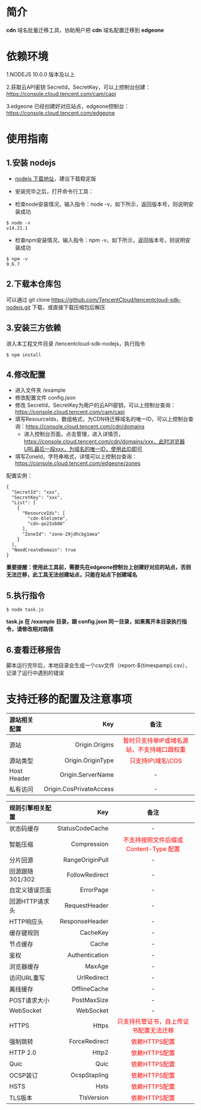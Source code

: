 # 简介
**cdn** 域名批量迁移工具，协助用户把 **cdn** 域名配置迁移到 **edgeone**

# 依赖环境
1.NODEJS 10.0.0 版本及以上

2.获取云API密钥 SecretId，SecretKey，可以上控制台创建：https://console.cloud.tencent.com/cam/capi

3.edgeone 已经创建好对应站点，edgeone控制台：https://console.cloud.tencent.com/edgeone

# 使用指南

## 1.安装 nodejs
- [nodejs 下载地址](https://nodejs.org/en)，建议下载稳定版

- 安装完毕之后，打开命令行工具：

- 检查node安装情况，输入指令：node -v，如下所示，返回版本号，则说明安装成功

``` 
$ node -v
v14.21.1
```

- 检查npm安装情况，输入指令：npm -v，如下所示，返回版本号，则说明安装成功

``` 
$ npm -v
9.6.7
```
## 2.下载本仓库包
可以通过 git clone https://github.com/TencentCloud/tencentcloud-sdk-nodejs.git 下载，或直接下载压缩包后解压
## 3.安装三方依赖
进入本工程文件目录 /tencentcloud-sdk-nodejs，执行指令
``` 
$ npm install
```
## 4.修改配置
- 进入文件夹 /example
- 修改配置文件 config.json
- 修改 SecretId，SecretKey为用户的云API密钥，可以上控制台查询：https://console.cloud.tencent.com/cam/capi
- 填写ResourceIds，数组格式，为CDN待迁移域名的唯一ID，可以上控制台查询：https://console.cloud.tencent.com/cdn/domains
	- 进入控制台页面，点击管理，进入详情页，https://console.cloud.tencent.com/cdn/domains/xxx，此时浏览器URL最后一段xxx，为域名的唯一ID，使用此ID即可
- 填写ZoneId，字符串格式，详情可以上控制台查询：https://console.cloud.tencent.com/edgeone/zones

配置实例：
``` 
{
  "SecretId": "xxx",
  "SecretKey": "xxx",
  "List": [
    {
      "ResourceIds": [
        "cdn-6lelzmtm",
        "cdn-qo23xb86"
      ],
      "ZoneId": "zone-29jdhcbg1mea"
    }
  ],
  "NeedCreateDomain": true
}
```

**重要提醒：使用此工具前，需要先在edgeone控制台上创建好对应的站点，否则无法迁移，此工具无法创建站点，只能在站点下创建域名**

## 5.执行指令
``` 
$ node task.js
```
**task.js 在 /example 目录，跟 config.json 同一目录，如果离开本目录执行指令，请修改相对路径**

## 6.查看迁移报告
脚本运行完毕后，本地目录会生成一个csv文件（report-${timespamp}.csv），记录了运行中遇到的错误

# 支持迁移的配置及注意事项
| 源站相关配置 | Key | 备注 |
| :-----| ----: | :----: |
| 源站 | Origin.Origins | <font color=red>暂时只支持单IP或域名源站，不支持端口跟权重</font>  |
| 源站类型 | Origin.OriginType | <font color=red>只支持IP\域名\COS</font> |
| Host Header | Origin.ServerName | - |
| 私有访问 | Origin.CosPrivateAccess | - |


| 规则引擎相关配置 | Key | 备注 |
| :-----| ----: | :----: |
| 状态码缓存 | StatusCodeCache | - |
| 智能压缩 | Compression | <font color=red>不支持按照文件后缀或 Content-Type 配置</font> |
| 分片回源 | RangeOriginPull | - |
| 回源跟随301/302 | FollowRedirect | - |
| 自定义错误页面 | ErrorPage | - |
| 回源HTTP请求头 | RequestHeader | - |
| HTTP响应头 | ResponseHeader | - |
| 缓存键规则 | CacheKey | - |
| 节点缓存 | Cache | - |
| 鉴权 | Authentication | - |
| 浏览器缓存 | MaxAge | - |
| 访问URL重写 | UrlRedirect | - |
| 离线缓存 | OfflineCache | - |
| POST请求大小 | PostMaxSize | - |
| WebSocket | WebSocket | - |
| HTTPS | Https | <font color=red>只支持托管证书，自上传证书配置无法迁移</font> |
| 强制跳转 | ForceRedirect | <font color=red>依赖HTTPS配置</font> |
| HTTP 2.0 | Http2 | <font color=red>依赖HTTPS配置</font> |
| Quic | Quic | <font color=red>依赖HTTPS配置</font> |
| OCSP装订 | OcspStapling | <font color=red>依赖HTTPS配置</font> |
| HSTS | Hsts | <font color=red>依赖HTTPS配置</font> |
| TLS版本 | TlsVersion | <font color=red>依赖HTTPS配置</font> |


<!-- | 安全防护相关配置 | Key | 备注 |
| :-----| ----: | :----: |
| IP黑白名单 | IpFilter | <font color=red>EO 不支持按目录配置</font> |
| UA黑白名单 | UserAgentFilter | <font color=red>EO 不支持按目录配置</font> |
| 防盗链 | Referer | - | -->